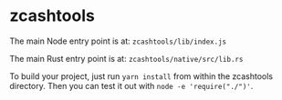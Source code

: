 # zcashtools

The main Node entry point is at: `zcashtools/lib/index.js`

The main Rust entry point is at: `zcashtools/native/src/lib.rs`

To build your project, just run `yarn install` from within the zcashtools directory.
Then you can test it out with `node -e 'require("./")'`.

